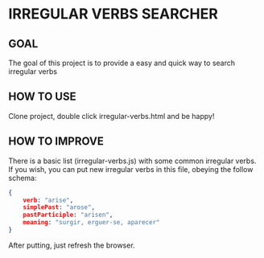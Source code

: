 # IRREGULAR VERBS SEARCHER

## GOAL

The goal of this project is to provide a easy and quick way to search irregular verbs

## HOW TO USE

Clone project, double click irregular-verbs.html and be happy!

## HOW TO IMPROVE

There is a basic list (irregular-verbs.js) with some common irregular verbs. If you wish, you can put new irregular verbs in this file, obeying the follow schema:

```json
{ 
    verb: "arise",
    simplePast: "arose",
    pastParticiple: "arisen",
    meaning: "surgir, erguer-se, aparecer"
}
```

After putting, just refresh the browser.